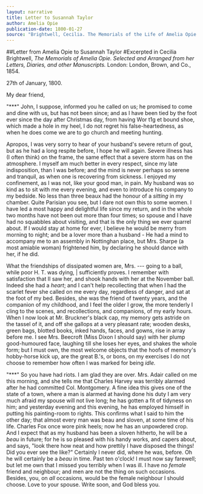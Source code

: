 ```yaml
---
layout: narrative
title: Letter to Susannah Taylor
author: Amelia Opie
publication-date: 1800-01-27
source: "Brightwell, Cecilia. The Memorials of the Life of Amelia Opie. London: Longman, Brown, and Co., 1854. Print."
---
```


##Letter from Amelia Opie to Susannah Taylor
#Excerpted in Cecilia Brightwell, *The Memorials of Amelia Opie. Selected and Arranged from her Letters, Diaries, and other Manuscripts.* London: London, Brown, and Co., 1854.

27th of January, 1800. 

My dear friend,

"***" John, I suppose, informed you he called on us; he promised to come and dine with us, but has
not been since; and as I have been tied by the foot ever since the day after Christmas day, from having Wor t1g et bound shoe, which made a hole in my heel, I do not regret
his false-heartedness, as when he does come we are to go church and meeting hunting. 

Apropos, I was very sorry to hear of your husband's severe return of gout, but as he had a long respite before, I hope he will again. Severe illness has (I often think) on the frame, the same effect that a severe storm has on the atmosphere. I myself am much better in every respect, since my late indisposition, than I was before; and the mind is never perhaps so serene and tranquil, as when one is recovering from sickness. I enjoyed my confinement, as I was not, like your good man, in pain. My husband was so kind as to sit with me every evening, and even to introduce his company to my bedside. No less than three beaux had the honour of a *sitting* in my chamber. Quite Parisian you see, but I dare not own this to some women. I have led a most happy and delightful life since my return, and in the whole two months have not been out more than four times; so spouse and I have had no squabbles about visiting, and that is the only thing we ever quarrel about. If I would stay at home for ever, I believe he would be merry from morning to night; and be a lover more than a husband - He had a mind to accompany me to an assembly in Nottinghan place, but Mrs. Sharpe (a most amiable woman) frightened him, by declaring he should dance with her, if he did.

What the friendships of dissipated women are, Mrs. --- going to a ball, while poor H. T. was dying, | sufficiently proves. I remember with satisfaction that II saw her, and shook hands with her at the November ball. Indeed she had a *heart*; and I can't help recollecting that when I had the scarlet fever she called on me every day, regardless of danger, and sat at the foot of my bed. Besides, she was the friend of twenty years, and the companion of my childhood, and I feel the older I grow, the more tenderly I cling to the scenes, and recollections, and companions, of my early hours. When I now look at Mr. Bruckner's black cap, my memory gets astride on the tassel of it, and off she gallops at a very pleasant rate; wooden desks, green bags,
blotted books, inked hands, faces, and gowns, rise in array before me. I see Mrs. Beecroft (Miss Dixon I should say) with her plump good-humoured face, laughing till she loses her eyes, and shakes the whole form; but I must own, the most welcome objects that the hoofs of memory's hobby-horse kick up, are the great B.'s, or bons, on my exercises I do not choose to remember how often I was marked for being *idle.*

"***" So you have had riots. I am glad they are over. Mrs. Adair called on me this morning, and she tells me that Charles Harvey was terribly alarmed after he had committed Col. Montgomery. A fine idea this gives one of the state of a town, where a man is alarmed at having done his duty
I am very much afraid my spouse will not live long; he has gotten a fit of tidyness on him; and yesterday evening and this evening, he has employed himself in putting his painting-room to rights. This confirms what I said to him the other day; that almost every man was beau and sloven, at some time of his life. Charles Fox once wore pink heels; now he has an unpowdered crop. And I expect that as my husband has been a sloven hitherto, he will be a *beau* in future; for he is so pleased with his handy works, and capers about, and says, "look there how neat and how prettily I have disposed the things! Did you ever see the like?" Certainly I never did, where he was, before. Oh he will certainly be a *beau* in time. Past ten o'clock! I must now say farewell; but let me own that I missed you terribly when I was ill. I have no *female* friend and neighbour; and men are not the thing on such occasions. Besides, you, on *all* occasions, would be the female neighbour I should choose. Love to your spouse. Write soon, and God bless you.
  
 

